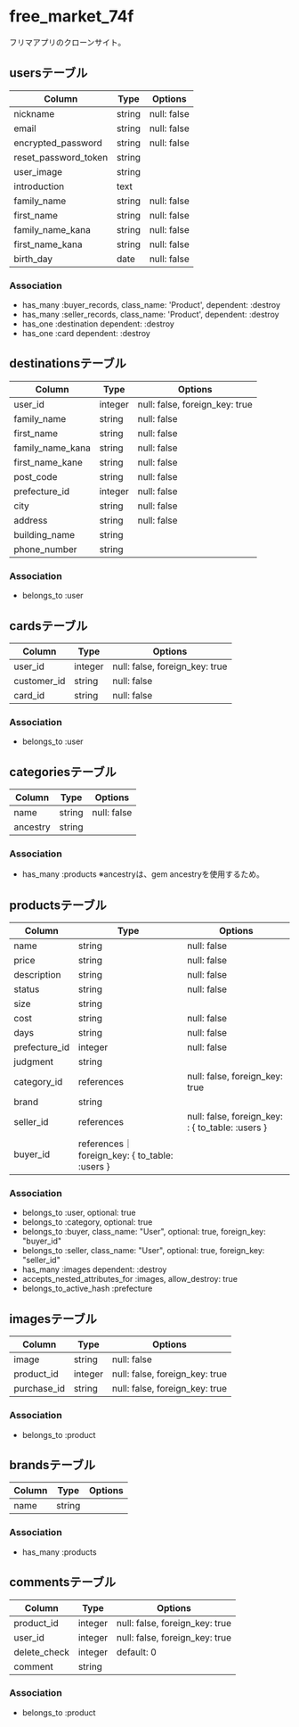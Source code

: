 # free_market_74f
フリマアプリのクローンサイト。


## usersテーブル

|Column|Type|Options|
|------|----|-------|
|nickname|string|null: false|
|email|string|null: false|
|encrypted_password|string|null: false|
|reset_password_token|string||
|user_image|string||
|introduction|text||
|family_name|string|null: false|
|first_name|string|null: false|
|family_name_kana|string|null: false|
|first_name_kana|string|null: false|
|birth_day|date|null: false|

### Association
- has_many :buyer_records, class_name: 'Product', dependent: :destroy
- has_many :seller_records, class_name: 'Product', dependent: :destroy
- has_one :destination dependent: :destroy
- has_one :card dependent: :destroy


## destinationsテーブル

|Column|Type|Options|
|------|----|-------|
|user_id|integer|null: false, foreign_key: true|
|family_name|string|null: false|
|first_name|string|null: false|
|family_name_kana|string|null: false|
|first_name_kane|string|null: false|
|post_code|string|null: false|
|prefecture_id|integer|null: false|
|city|string|null: false|
|address|string|null: false|
|building_name|string||
|phone_number|string||


### Association
- belongs_to :user


## cardsテーブル

|Column|Type|Options|
|------|----|-------|
|user_id|integer|null: false, foreign_key: true|
|customer_id|string|null: false|
|card_id|string|null: false|

### Association
- belongs_to :user


## categoriesテーブル

|Column|Type|Options|
|------|----|-------|
|name|string|null: false|
|ancestry|string||

### Association
- has_many :products
※ancestryは、gem ancestryを使用するため。


## productsテーブル

|Column|Type|Options|
|------|----|-------|
|name|string|null: false|
|price|string|null: false|
|description|string|null: false|
|status|string|null: false|
|size|string|
|cost|string|null: false|
|days|string|null: false|
|prefecture_id|integer|null: false|
|judgment|string||
|category_id|references|null: false, foreign_key: true|
|brand|string|
|seller_id|references|null: false, foreign_key: : { to_table: :users }| 
|buyer_id|references｜foreign_key: { to_table: :users }|


### Association
- belongs_to :user, optional: true
- belongs_to :category, optional: true
- belongs_to :buyer, class_name: "User", optional: true, foreign_key: "buyer_id"
- belongs_to :seller, class_name: "User", optional: true, foreign_key: "seller_id"
- has_many :images dependent: :destroy
- accepts_nested_attributes_for :images,  allow_destroy: true
- belongs_to_active_hash :prefecture

## imagesテーブル

|Column|Type|Options|
|------|----|-------|
|image|string|null: false|
|product_id|integer|null: false, foreign_key: true|
|purchase_id|string|null: false, foreign_key: true|

### Association
- belongs_to :product


## brandsテーブル

|Column|Type|Options|
|------|----|-------|
|name|string||

### Association
- has_many :products


## commentsテーブル

|Column|Type|Options|
|------|----|-------|
|product_id|integer|null: false, foreign_key: true|
|user_id|integer|null: false, foreign_key: true|
|delete_check|integer|default: 0|
|comment|string||

### Association
- belongs_to :product